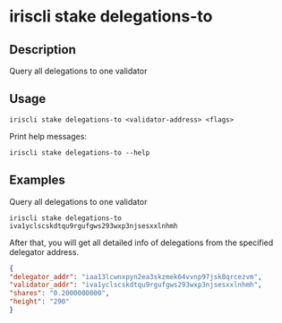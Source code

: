 # iriscli stake delegations-to

## Description

Query all delegations to one validator

## Usage

```
iriscli stake delegations-to <validator-address> <flags>
```

Print help messages:
```
iriscli stake delegations-to --help
```

## Examples

Query all delegations to one validator
```
iriscli stake delegations-to iva1yclscskdtqu9rgufgws293wxp3njsesxxlnhmh
```

After that, you will get all detailed info of delegations from the specified delegator address.

```json
{
"delegator_addr": "iaa13lcwnxpyn2ea3skzmek64vvnp97jsk8qrcezvm",
"validator_addr": "iva1yclscskdtqu9rgufgws293wxp3njsesxxlnhmh",
"shares": "0.2000000000",
"height": "290"
}
```
